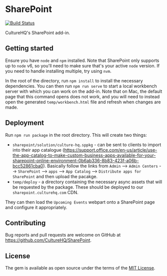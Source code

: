 # SharePoint

[![Build Status](https://travis-ci.com/CultureHQ/SharePoint.svg?branch=master)](https://travis-ci.com/CultureHQ/SharePoint)

CultureHQ's SharePoint add-in.

## Getting started

Ensure you have `node` and `npm` installed. Note that SharePoint only supports up to `node` v6, so you'll need to make sure that's your active `node` version. If you need to handle installing multiple, try using `nvm`.

In the root of the directory, run `npm install` to install the necessary dependencies. You can then run `npm run serve` to start a local workbench server with which you can work on the add-in. Note that on Mac, the default page that this command opens does not work, and you will need to instead open the generated `temp/workbench.html` file and refresh when changes are made.

## Deployment

Run `npm run package` in the root directory. This will create two things:

* `sharepoint/solution/culture-hq.sppkg` - can be sent to clients to import into their app catalogue (https://support.office.com/en-us/article/use-the-app-catalog-to-make-custom-business-apps-available-for-your-sharepoint-online-environment-0b6ab336-8b83-423f-a06b-bcc52861cba0). Basically follow the links from `Admin` --> `Admin Centers` --> `SharePoint` --> `apps` --> `App Catalog` --> `Distribute apps for SharePoint` and then upload the pacakge.
* `temp/deploy` - a directory containing the necessary async assets that will be requested by the package. These should be deployed to our `sharepoint.culturehq.com` CDN.

They can then load the `Upcoming Events` webpart onto a SharePoint page and configure it appropriately.

## Contributing

Bug reports and pull requests are welcome on GitHub at https://github.com/CultureHQ/SharePoint.

## License

The gem is available as open source under the terms of the [MIT License](https://opensource.org/licenses/MIT).
